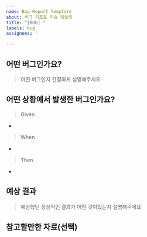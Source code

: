 ```yaml
---
name: Bug Report Template
about: 버그 리포트 이슈 템플릿
title: "[BUG] "
labels: bug
assignees: ''

---
```


## 어떤 버그인가요?

> 어떤 버그인지 간결하게 설명해주세요
## 어떤 상황에서 발생한 버그인가요?

> Given
- 

> When
- 

> Then
- 

## 예상 결과

> 예상했던 정상적인 결과가 어떤 것이었는지 설명해주세요
## 참고할만한 자료(선택)
